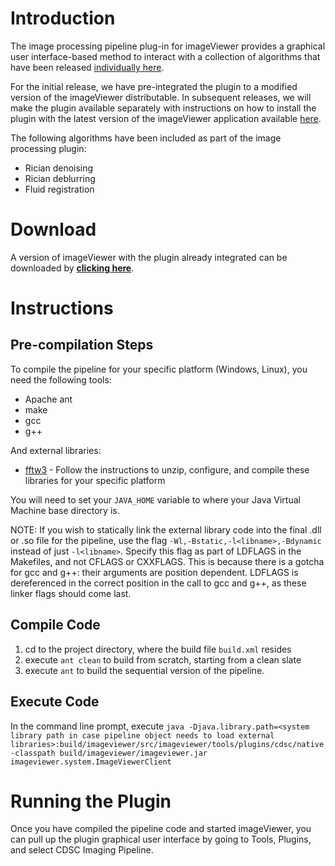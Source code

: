 # Introduction #

The image processing pipeline plug-in for imageViewer provides a graphical user interface-based method to interact with a collection of algorithms that have been released [individually here](http://code.google.com/p/cdsc-image-processing-pipeline/wiki/IndividualAlgorithms).

For the initial release, we have pre-integrated the plugin to a modified version of the imageViewer distributable. In subsequent releases, we will make the plugin available separately with instructions on how to install the plugin with the latest version of the imageViewer application available [here](http://code.google.com/p/cdsc-image-processing-pipeline/wiki/ImageViewer).

The following algorithms have been included as part of the image processing plugin:
  * Rician denoising
  * Rician deblurring
  * Fluid registration

# Download #

A version of imageViewer with the plugin already integrated can be downloaded by **[clicking here](http://cdsc-image-processing-pipeline.googlecode.com/files/imageviewer-v2.1-w-pipeline.zip)**.

# Instructions #

## Pre-compilation Steps ##
To compile the pipeline for your specific platform (Windows, Linux), you need the following tools:
  * Apache ant
  * make
  * gcc
  * g++

And external libraries:
  * [fftw3](http://www.fftw.org/) - Follow the instructions to unzip, configure, and compile these libraries for your specific platform

You will need to set your `JAVA_HOME` variable to where your Java Virtual Machine base directory is.

NOTE: If you wish to statically link the external library code into the final .dll or .so file for the pipeline, use the flag `-Wl,-Bstatic,-l<libname>,-Bdynamic` instead of just `-l<libname>`.  Specify this flag as part of LDFLAGS in the Makefiles, and not CFLAGS or CXXFLAGS.  This is because there is a gotcha for gcc and g++: their arguments are position dependent.  LDFLAGS is dereferenced in the correct position in the call to gcc and g++, as these linker flags should come last.

## Compile Code ##
  1. cd to the project directory, where the build file `build.xml` resides
  1. execute `ant clean` to build from scratch, starting from a clean slate
  1. execute `ant` to build the sequential version of the pipeline.

## Execute Code ##
In the command line prompt, execute `java -Djava.library.path=<system library path in case pipeline object needs to load external libraries>:build/imageviewer/src/imageviewer/tools/plugins/cdsc/native -classpath build/imageviewer/imageviewer.jar imageviewer.system.ImageViewerClient`

# Running the Plugin #
Once you have compiled the pipeline code and started imageViewer, you can pull up the plugin graphical user interface by going to Tools, Plugins, and select CDSC Imaging Pipeline.